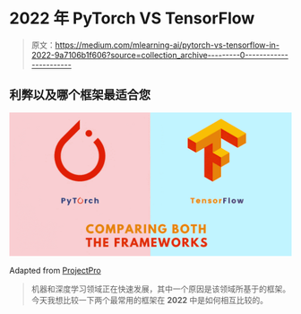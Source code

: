# 2022 年 PyTorch VS TensorFlow

> 原文：<https://medium.com/mlearning-ai/pytorch-vs-tensorflow-in-2022-9a7106b1f606?source=collection_archive---------0----------------------->

## 利弊以及哪个框架最适合您

![](img/0b558b1a985c953a5a972ff9e7dcdd49.png)

Adapted from [ProjectPro](https://www.projectpro.io/article/pytorch-vs-tensorflow-2021-a-head-to-head-comparison/416)

> 机器和深度学习领域正在快速发展，其中一个原因是该领域所基于的框架。今天我想比较一下两个最常用的框架在 **2022** 中是如何相互比较的。